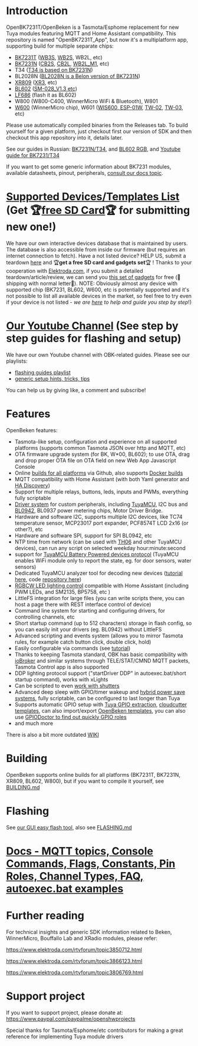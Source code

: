 # Introduction

OpenBK7231T/OpenBeken is a Tasmota/Esphome replacement for new Tuya modules featuring MQTT and Home Assistant compatibility.
This repository is named "OpenBK7231T_App", but now it's a multiplatform app, supporting build for multiple separate chips:
- [BK7231T](https://www.elektroda.com/rtvforum/topic3951016.html) ([WB3S](https://developer.tuya.com/en/docs/iot/wb3s-module-datasheet?id=K9dx20n6hz5n4), [WB2S](https://developer.tuya.com/en/docs/iot/wb2s-module-datasheet?id=K9ghecl7kc479), WB2L, etc)
- [BK7231N](https://www.elektroda.com/rtvforum/topic3951016.html) ([CB2S](https://developer.tuya.com/en/docs/iot/cb2s-module-datasheet?id=Kafgfsa2aaypq), [CB2L](https://developer.tuya.com/en/docs/iot/cb2l-module-datasheet?id=Kai2eku1m3pyl), [WB2L_M1](https://www.elektroda.com/rtvforum/topic3903356.html), etc)
- T34 ([T34 is based on BK7231N](https://developer.tuya.com/en/docs/iot/t34-module-datasheet?id=Ka0l4h5zvg6j8))
- BL2028N ([BL2028N is a Belon version of BK7231N](https://www.elektroda.com/rtvforum/viewtopic.php?p=20262533#20262533))
- [XR809](https://www.elektroda.com/rtvforum/topic3806769.html) ([XR3](https://developer.tuya.com/en/docs/iot/xr3-datasheet?id=K98s9168qi49g), etc)
- [BL602](https://www.elektroda.com/rtvforum/topic3889041.html) ([SM-028_V1.3 etc](https://www.elektroda.com/rtvforum/topic3945435.html))
- [LF686](https://www.leapfive.com/wp-content/uploads/2020/09/LF686-Datasheet.pdf) (flash it as BL602)
- W800 (W800-C400, WinnerMicro WiFi & Bluetooth), W801
- [W600](https://www.elektroda.com/rtvforum/viewtopic.php?p=20252619#20252619) (WinnerMicro chip), W601 ([WIS600, ESP-01W](https://www.elektroda.com/rtvforum/topic3950611.html), [TW-02](https://www.elektroda.com/rtvforum/viewtopic.php?p=20239610#20239610), [TW-03](https://www.elektroda.com/rtvforum/topic3929601.html), etc)

Please use automatically compiled binaries from the Releases tab. To build yourself for a given platform, just checkout first our version of SDK and then checkout this app repository into it, details later.

See our guides in Russian: [BK7231N/T34](https://www.v-elite.ru/t34), and [BL602 RGB](https://www.v-elite.ru/bl602rgb), and [Youtube guide for BK7231/T34](https://www.youtube.com/watch?v=BnmSWZchK-E)

If you want to get some generic information about BK7231 modules, available datasheets, pinout, peripherals, [consult our docs topic](https://www.elektroda.com/rtvforum/topic3951016.html).

# [Supported Devices/Templates List](https://openbekeniot.github.io/webapp/devicesList.html) (Get 🏆[free SD Card](https://www.elektroda.com/rtvforum/topic3950844.html)🏆 for submitting new one!)
We have our own interactive devices database that is maintained by users.
The database is also accessible from inside our firmware (but requires an internet connection to fetch).
Have a not listed device? HELP US, submit a teardown [here](https://www.elektroda.com/rtvforum/posting.php?mode=newtopic&f=51) and 🏆**get a free SD card and gadgets set**🏆 ! Thanks to your cooperation with [Elektroda.com](https://www.elektroda.com/), if you submit a detailed teardown/article/review, we can send you [this set of gadgets](https://obrazki.elektroda.pl/1470574200_1670833596.jpg) for free (🚚shipping with normal letter🚚).
NOTE: Obviously almost any device with supported chip (BK7231, BL602, W600, etc is potentially supported and it's not possible to list all available devices in the market, so feel free to try even if your device is not listed - *we are [here](https://www.elektroda.com/rtvforum/forum390.html) to help and guide you step by step*!)

# [Our Youtube Channel](https://www.youtube.com/@elektrodacom) (See step by step guides for flashing and setup)
We have our own Youtube channel with OBK-related  guides. Please see our playlists:
- [flashing guides playlist](https://www.youtube.com/playlist?list=PLzbXEc2ebpH0CZDbczAXT94BuSGrd_GoM)
- [generic setup hints, tricks, tips](https://www.youtube.com/playlist?list=PLzbXEc2ebpH0I8m_Cfbqv1MTlQuBKYvlx)

You can help us by giving like, a comment and subscribe!

# Features

OpenBeken features:
- Tasmota-like setup, configuration and experience on all supported platforms (supports common Tasmota JSON over http and MQTT, etc)
- OTA firmware upgrade system (for BK, W*00, BL602); to use OTA, drag and drop proper OTA file on OTA field on new Web App Javascript Console
- Online [builds for all platforms](https://github.com/openshwprojects/OpenBK7231T_App/releases) via Github, also supports [Docker builds](https://github.com/openshwprojects/OpenBK7231T_App/tree/main/docker)
- MQTT compatibility with Home Assistant (with both Yaml generator and [HA Discovery](https://youtu.be/pkcspey25V4)) 
- Support for multiple relays, buttons, leds, inputs and PWMs, everything fully scriptable
- [Driver system](https://github.com/openshwprojects/OpenBK7231T_App/blob/main/docs/drivers.md) for custom peripherals, including [TuyaMCU](https://www.elektroda.com/rtvforum/topic3898502.html), I2C bus and [BL0942](https://www.elektroda.com/rtvforum/topic3887748.html), BL0937 power metering chips, Motor Driver Bridge.
- Hardware and software I2C, supports multiple I2C devices, like TC74 temperature sensor, MCP23017 port expander, PCF8574T LCD 2x16 (or other?), etc
- Hardware and software SPI, support for SPI BL0942, etc
- NTP time from network (can be used with [TH06](https://www.elektroda.com/rtvforum/topic3942730.html) and other TuyaMCU devices), can run any script on selected weekday hour:minute:second
- support for [TuyaMCU Battery Powered devices protocol](https://www.elektroda.com/rtvforum/topic3914412.html) (TuyaMCU enables WiFi module only to report the state, eg. for door sensors, water sensors)
- Dedicated TuyaMCU analyzer tool for decoding new devices ([tutorial here](https://www.elektroda.com/rtvforum/topic3970199.html), code [repository here](https://github.com/openshwprojects/TuyaMCUAnalyzer))
- [RGBCW LED lighting control](https://www.youtube.com/watch?v=YQdR7r6lXRY) compatible with Home Assistant (including PWM LEDs, and SM2135, BP5758, etc )
- LittleFS integration for large files (you can write scripts there, you can host a page there with REST interface control of device)
- Command line system for starting and configuring drivers, for controlling channels, etc
- Short startup command (up to 512 characters) storage in flash config, so you can easily init your drivers (eg. BL0942) without LittleFS
- Advanced scripting and events system (allows you to mirror Tasmota rules, for example catch button click, double click, hold)
- Easily configurable via commands (see [tutorial](https://www.elektroda.com/rtvforum/topic3947241.html))
- Thanks to keeping Tasmota standard, OBK has basic compatibility with [ioBroker](https://www.youtube.com/watch?v=x4p3JHXbK1E&ab_channel=Elektrodacom) and similar systems through TELE/STAT/CMND MQTT packets, Tasmota Control app is also supported
- DDP lighting protocol support ("startDriver DDP" in autoexec.bat/short startup command), works with xLights
- Can be scripted to even [work with shutters](https://www.elektroda.com/rtvforum/topic3972935.html)
- Advanced deep sleep with GPIO/timer wakeup and [hybrid power save systems](https://youtu.be/eupL16eB7BA), fully scriptable, can be configured to last longer than Tuya
- Supports automatic GPIO setup with [Tuya GPIO extraction](https://www.youtube.com/watch?v=WunlqIMAdgw), [cloudcutter templates](https://www.elektroda.com/rtvforum/topic3973669.html), can also import/export [OpenBeken templates](https://openbekeniot.github.io/webapp/devicesList.html), you can also use [GPIODoctor to find out quickly GPIO roles](https://www.elektroda.com/rtvforum/topic3976371.html)
- and much more

There is also a bit more outdated [WIKI](https://github.com/openshwprojects/OpenBK7231T_App/wiki/Wiki-Home)

# Building

OpenBeken supports online builds for all platforms (BK7231T, BK7231N, XR809, BL602, W800), but if you want to compile it yourself, see  [BUILDING.md](https://github.com/openshwprojects/OpenBK7231T_App/blob/main/BUILDING.md)

# Flashing

See [our GUI easy flash tool](https://github.com/openshwprojects/BK7231GUIFlashTool), also see [FLASHING.md](https://github.com/openshwprojects/OpenBK7231T_App/blob/main/FLASHING.md)
 
# [Docs - MQTT topics, Console Commands, Flags, Constants, Pin Roles, Channel Types, FAQ, autoexec.bat examples](https://github.com/openshwprojects/OpenBK7231T_App/blob/main/docs)
   
# Further reading
  
For technical insights and generic SDK information related to Beken, WinnerMicro, Bouffallo Lab and XRadio modules, please refer:
  
https://www.elektroda.com/rtvforum/topic3850712.html
  
https://www.elektroda.com/rtvforum/topic3866123.html
  
https://www.elektroda.com/rtvforum/topic3806769.html
  
# Support project
  
If you want to support project, please donate at: https://www.paypal.com/paypalme/openshwprojects
  
Special thanks for Tasmota/Esphome/etc contributors for making a great reference for implementing Tuya module drivers 
